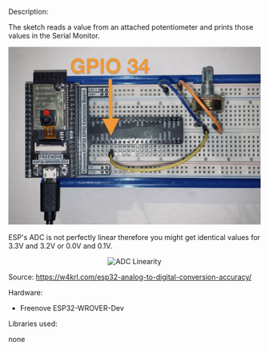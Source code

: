 Description:

The sketch reads a value from an attached potentiometer and prints those values in the Serial Monitor.<br>

<p align="center">
  <img src="https://github.com/sensorius/Calefactio/blob/main/Blobs/Calefactio_POTI_ADC_34_00.jpg?raw=true" alt="Poti ADC"/>
</p>

ESP's ADC is not perfectly linear therefore you might get identical values for 3.3V and 3.2V or 0.0V and 0.1V.
 

<p align="center">
  <img src="https://i0.wp.com/w4krl.com/wp-content/uploads/ESP-ADC-Figure-1-1.png?w=910&ssl=1?raw=true" alt="ADC Linearity"/>
</p>

Source: https://w4krl.com/esp32-analog-to-digital-conversion-accuracy/



Hardware:

* Freenove ESP32-WROVER-Dev

 

Libraries used:

none
